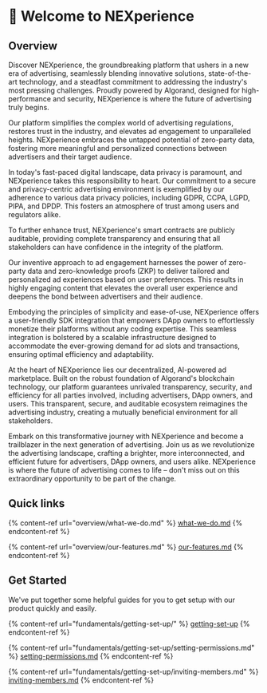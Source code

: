 # 👋 Welcome to NEXperience

## Overview

Discover NEXperience, the groundbreaking platform that ushers in a new era of advertising, seamlessly blending innovative solutions, state-of-the-art technology, and a steadfast commitment to addressing the industry's most pressing challenges. Proudly powered by Algorand, designed for high-performance and security, NEXperience is where the future of advertising truly begins.

Our platform simplifies the complex world of advertising regulations, restores trust in the industry, and elevates ad engagement to unparalleled heights. NEXperience embraces the untapped potential of zero-party data, fostering more meaningful and personalized connections between advertisers and their target audience.

In today's fast-paced digital landscape, data privacy is paramount, and NEXperience takes this responsibility to heart. Our commitment to a secure and privacy-centric advertising environment is exemplified by our adherence to various data privacy policies, including GDPR, CCPA, LGPD, PIPA, and DPDP. This fosters an atmosphere of trust among users and regulators alike.

To further enhance trust, NEXperience's smart contracts are publicly auditable, providing complete transparency and ensuring that all stakeholders can have confidence in the integrity of the platform.

Our inventive approach to ad engagement harnesses the power of zero-party data and zero-knowledge proofs (ZKP) to deliver tailored and personalized ad experiences based on user preferences. This results in highly engaging content that elevates the overall user experience and deepens the bond between advertisers and their audience.

Embodying the principles of simplicity and ease-of-use, NEXperience offers a user-friendly SDK integration that empowers DApp owners to effortlessly monetize their platforms without any coding expertise. This seamless integration is bolstered by a scalable infrastructure designed to accommodate the ever-growing demand for ad slots and transactions, ensuring optimal efficiency and adaptability.

At the heart of NEXperience lies our decentralized, AI-powered ad marketplace. Built on the robust foundation of Algorand's blockchain technology, our platform guarantees unrivaled transparency, security, and efficiency for all parties involved, including advertisers, DApp owners, and users. This transparent, secure, and auditable ecosystem reimagines the advertising industry, creating a mutually beneficial environment for all stakeholders.

Embark on this transformative journey with NEXperience and become a trailblazer in the next generation of advertising. Join us as we revolutionize the advertising landscape, crafting a brighter, more interconnected, and efficient future for advertisers, DApp owners, and users alike. NEXperience is where the future of advertising comes to life – don't miss out on this extraordinary opportunity to be part of the change.

## Quick links

{% content-ref url="overview/what-we-do.md" %}
[what-we-do.md](overview/what-we-do.md)
{% endcontent-ref %}

{% content-ref url="overview/our-features.md" %}
[our-features.md](overview/our-features.md)
{% endcontent-ref %}

## Get Started

We've put together some helpful guides for you to get setup with our product quickly and easily.

{% content-ref url="fundamentals/getting-set-up/" %}
[getting-set-up](fundamentals/getting-set-up/)
{% endcontent-ref %}

{% content-ref url="fundamentals/getting-set-up/setting-permissions.md" %}
[setting-permissions.md](fundamentals/getting-set-up/setting-permissions.md)
{% endcontent-ref %}

{% content-ref url="fundamentals/getting-set-up/inviting-members.md" %}
[inviting-members.md](fundamentals/getting-set-up/inviting-members.md)
{% endcontent-ref %}
